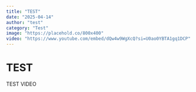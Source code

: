 ```yaml
---
title: "TEST"
date: "2025-04-14"
author: "test"
category: "Test"
image: "https://placehold.co/800x400"
video: "https://www.youtube.com/embed/dQw4w9WgXcQ?si=U0ao0YBTA1gq1DCP"
---
```


# TEST

TEST VIDEO
